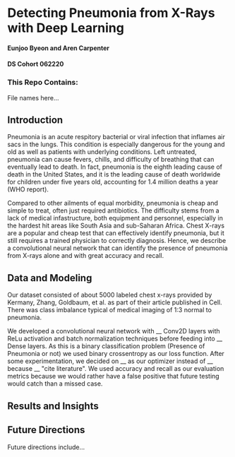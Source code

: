 # Detecting Pneumonia from X-Rays with Deep Learning

#### Eunjoo Byeon and Aren Carpenter
#### DS Cohort 062220

### This Repo Contains:

File names here...

## Introduction

Pneumonia is an acute respitory bacterial or viral infection that inflames air sacs in the lungs. This condition is especially dangerous for the young and old as well as patients with underlying conditions. Left untreated, pneumonia can cause fevers, chills, and difficulty of breathing that can eventually lead to death. In fact, pneumonia is the eighth leading cause of death in the United States, and it is the leading cause of death worldwide for children under five years old, accounting for 1.4 million deaths a year (WHO report). 

Compared to other ailments of equal morbidity, pneumonia is cheap and simple to treat, often just required antibiotics. The difficulty stems from a lack of medical infastructure, both equipment and personnel, especially in the hardest hit areas like South Asia and sub-Saharan Africa. Chest X-rays are a popular and cheap test that can effectively identify pneumonia, but it still requires a trained physician to correctly diagnosis. Hence, we describe a convolutional neural network that can identify the presence of pneumonia from X-rays alone and with great accuracy and recall. 

## Data and Modeling

Our dataset consisted of about 5000 labeled chest x-rays provided by Kermany, Zhang, Goldbaum, et al. as part of their article published in Cell. There was class imbalance typical of medical imaging of 1:3 normal to pneumonia. 

We developed a convolutional neural network with __ Conv2D layers with ReLu activation and batch normalization techniques before feeding into __ Dense layers. As this is a binary classification problem (Presence of Pneumonia or not) we used binary crossentropy as our loss function. After some experimentation, we decided on __ as our optimizer instead of __ because __ "cite literature". We used accuracy and recall as our evaluation metrics because we would rather have a false positive that future testing would catch than a missed case. 

## Results and Insights



## Future Directions

Future directions include...